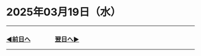 # 2025年03月19日（水）

---

### [◀️前日へ](https://github.com/yuasys/chatty-journal/blob/main/2025/03/2025-03-18.md)&emsp;&emsp;&emsp;&emsp;[翌日へ▶️](https://github.com/yuasys/chatty-journal/blob/main/2025/03/2025-03-20.md)

---
